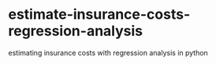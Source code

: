 # estimate-insurance-costs-regression-analysis
estimating insurance costs with regression analysis in python
